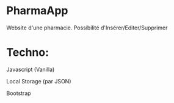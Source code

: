 # PharmaApp

Website d'une pharmacie.
Possibilité d'Insérer/Editer/Supprimer 
 
# Techno: 
Javascript (Vanilla)

Local Storage (par JSON)

Bootstrap
